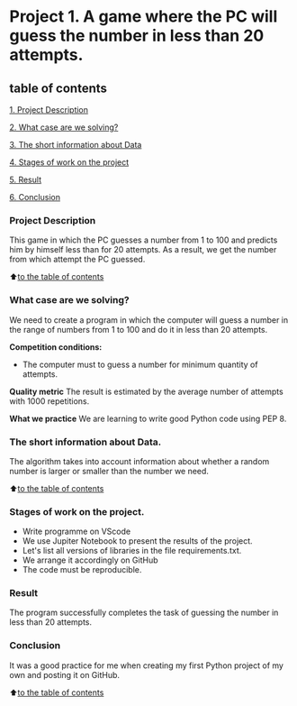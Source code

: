 # Project 1. A game where the PC will guess the number in less than 20 attempts.

## table of contents
[1. Project Description](https://github.com/Axewyl/my_home_case/blob/main/Data%20Science/Project_1/README.md#What-case-are-we-solving)

[2. What case are we solving?](https://github.com/Axewyl/my_home_case/blob/main/Data%20Science/Project_1/README.md#What-case-are-we-solving)

[3. The short information about Data](https://github.com/Axewyl/my_home_case/tree/main/Data%20Science/Project_1/README.md#The-short-information-about-Data)

[4. Stages of work on the project](https://github.com/Axewyl/my_home_case/tree/main/Data%20Science/Project_1/README.md#Stages-of-work-on-the-project)

[5. Result](https://github.com/Axewyl/my_home_case/tree/main/Data%20Science/Project_1/README.md#Result)

[6. Conclusion]()

### Project Description
This game in which the PC guesses a number from 1 to 100
and predicts him by himself less than for 20 attempts.
As a result, we get the number from which attempt the PC guessed.

:arrow_up:[to the table of contents](https://github.com/Axewyl/my_home_case/blob/main/Data%20Science/Project_1/README.md#table%20of%20contents)

### What case are we solving?
We need to create a program in which the computer will guess a number in the range of numbers from 1 to 100 and do it in less than 20 attempts.

**Competition conditions:**
- The computer must to guess a number for minimum quantity of attempts. 

**Quality metric**
The result is estimated by the average number of attempts with 1000 repetitions.

**What we practice**
We are learning to write good Python code using PEP 8.

### The short information about Data. 
The algorithm takes into account information about whether a random number is larger or smaller than the number we need.

:arrow_up:[to the table of contents](https://github.com/Axewyl/my_home_case/blob/main/Data%20Science/Project_1/README.md#table%20of%20contents)

### Stages of work on the project.
- Write programme on VScode
- We use Jupiter Notebook to present the results of the project.
- Let's list all versions of libraries in the file requirements.txt.
- We arrange it accordingly on GitHub
- The code must be reproducible.

### Result
The program successfully completes the task of guessing the number in less than 20 attempts.

### Conclusion
It was a good practice for me when creating my first Python project of my own and posting it on GitHub.

:arrow_up:[to the table of contents](https://github.com/Axewyl/my_home_case/blob/main/Data%20Science/Project_1/README.md#table%20of%20contents)